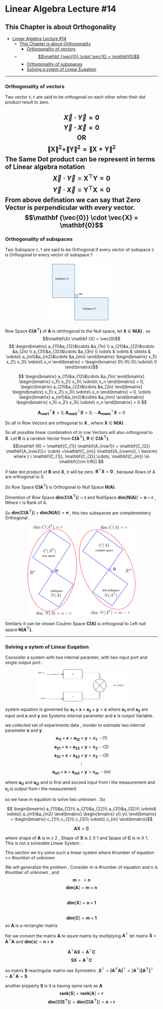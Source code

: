 # Linear Algebra Lecture #14

<script type="text/javascript"
        src="http://cdn.mathjax.org/mathjax/latest/MathJax.js?config=TeX-AMS-MML_HTMLorMML"></script>
<script type="text/x-mathjax-config">
        MathJax.Hub.Config({ tex2jax: {inlineMath: [['$', '$']]}, messageStyle: "none" });
</script>

## This Chapter is about Orthogonality

- [Linear Algebra Lecture #14](#linear-algebra-lecture-14)
  - [This Chapter is about Orthogonality](#this-chapter-is-about-orthogonality)
    - [Orthogonality of vectors](#orthogonality-of-vectors)
  - [$$\mathbf {\vec{0}} \cdot \vec{X} = \mathbf{0}$$](#mathbf-vec0-cdot-vecx--mathbf0)
    - [Orthogonality of subspaces](#orthogonality-of-subspaces)
    - [Solving a sytem of Linear Euqation](#solving-a-sytem-of-linear-euqation)

---

### Orthogonality of vectors

Two vector  ```X,Y```  are said to be orthogonal on each other when their dot product result to zero.

$$ \vec{X} \cdot \vec{Y} = \mathbf{0}$$
$$ \vec{Y} \cdot \vec{X} = \mathbf{0}$$
$$ \mathbf{OR} $$
$$ \| \mathbf{X} \|^2 + \| \mathbf{Y} \|^2 = \| \mathbf{X} + \mathbf{Y} \|^2$$
The Same Dot product can be represent in terms of Linear algebra notation
$$ \vec{X} \cdot \vec{Y} \equiv \mathbf{X}^\top \mathbf{Y} = \mathbf{0}$$
$$ \vec{Y} \cdot \vec{X} \equiv \mathbf{Y}^\top \mathbf{X} = \mathbf{0}$$
From above defination we can say that Zero Vector is perpendicular with every vector.
$$\mathbf {\vec{0}} \cdot \vec{X} = \mathbf{0}$$
---

### Orthogonality of subspaces

Two Subspace ```S,T``` are said to be Orthogonal if every vector of subspace ```S```
is Orthogonal to every vector of subspace ```T```
<p align="center">
  <img  height="200" src="../resource/othgonalSubspace.png" alt="Orthogonality of subspaces">
</p>

Row Space $\mathbf {C(\mathbf{A}^\top)}$ of  $\mathbf {A}$ is otrthogonal to the Null space,
let $\mathbf {X}$ $\in$ $\mathbf {N(A)}$ , so
$$\mathbf{A} \mathbf {X} = \vec{0}$$
$$ \begin{bmatrix} a_{11}&a_{12}&\cdots &a_{1n} \\
a_{21}&a_{22}&\cdots &a_{2n} \\
a_{31}&a_{32}&\cdots &a_{3n} \\
\vdots & \vdots & \ddots & \vdots\\
a_{m1}&a_{m2}&\cdots &a_{mn}
\end{bmatrix}
\begin{bmatrix}
x_1\\
x_2\\
x_3\\
\vdots\\
x_n
\end{bmatrix} =
\begin{bmatrix}
0\\
0\\
0\\
\vdots\\
0
\end{bmatrix}$$

$$ \begin{bmatrix} a_{11}&a_{12}&\cdots &a_{1n} \end{bmatrix} \begin{bmatrix}
x_1\\
x_2\\
x_3\\
\vdots\\
x_n
\end{bmatrix} = 0, \begin{bmatrix} a_{21}&a_{22}&\cdots &a_{2n} \end{bmatrix} \begin{bmatrix}
x_1\\
x_2\\
x_3\\
\vdots\\
x_n
\end{bmatrix} = 0, \cdots \begin{bmatrix} a_{m1}&a_{m2}&\cdots &a_{mn} \end{bmatrix}
\begin{bmatrix}
x_1\\
x_2\\
x_3\\
\vdots\\
x_n
\end{bmatrix} = 0 $$

$$ \mathbf{A_{row1}}^\top \mathbf{X} = 0, \mathbf{A_{row2}}^\top \mathbf{X} = 0, \cdots \mathbf{A_{rowm}}
^\top \mathbf{X} = 0 $$

So all m Row Vectors are orthogonal to $\mathbf {X}$ , where $\mathbf {X}$ $\in$ $\mathbf {N(A)}$ .

So all possible linear combination of m row Vectors will also orthogonal to $\mathbf {X}$.
Let $\mathbf {R}$ is a random Vector from $\mathbf{C(\mathbf{A}^\top)}$, $\mathbf {R}$ $\in$ $\mathbf{C(\mathbf{A}^\top)}$.
$$\mathbf {R} = \mathbf{C_{1}} \mathbf{A_{row1}} + \mathbf{C_{2}} \mathbf{A_{row2}}+ \cdots +\mathbf{C_{m}} \mathbf{A_{rowm}}, \ \textrm{  where } \ \mathbf{C_{1}}, \mathbf{C_{2}},\cdots, \mathbf{C_{m}} \in \mathbf{{\rm I\!R}} $$

if take dot product of $\mathbf{R}$ and $\mathbf{X}$, it will be zero. $\mathbf{R}^\top \mathbf{X} = \mathbf{0}$ , because Rows of A are orthogonal to X.

So Row Space $\mathbf {C(\mathbf{A}^\top)}$ is Orthogonal to Null Space $\mathbf {N(A)}$.

Dimention of Row Space $\mathbf{dim} [\mathbf{C(\mathbf{A}^\top)}] =\mathbf{r}$ and NullSpace $\mathbf{dim} [\mathbf{N(A)}] =\mathbf{n-r}$ , Where r is Rank of A.

So $\mathbf{dim} [\mathbf{C(\mathbf{A}^\top)}] + \mathbf{dim} [\mathbf{N(A)}] = \mathbf{n}$ , this two subspaces are complementery Orthogonal .

<p align="center">
  <img  height="300" src="../resource/4Subspace_1.svg" alt="The Four Fundametal Subspaces">
</p>

Similarly it can be shown Coulmn Space $\mathbf{C(A)}$ is orthogonal to Left null space $\mathbf {N(\mathbf{A}^\top)}$.

---

### Solving a sytem of Linear Euqation

Consoider a system with two internal parareter, with two input port and single output port .
<p align="center">
  <img  width="300" src="../resource/system.png" alt="The Four Fundametal Subspaces">
</p>

system equation is governed by $\mathbf{a_{1}} \times \mathbf{x} + \mathbf{a_{2}} \times \mathbf{y} = \mathbf{c}$  where $\mathbf{a_{1}}$ and $\mathbf{a_{2}}$ are input and $\mathbf{x}$ and $\mathbf{y}$ are Systems internal parameter and $\mathbf{c}$ is output Variable.

we collected set of experiments data , inorder to estimate two internal parameter  $\mathbf{x}$ and $\mathbf{y}$ .
$$ \mathbf{a_{11}} \times \mathbf{x} + \mathbf{a_{12}} \times \mathbf{y} = \mathbf{c_{1}} \ \cdots (1)$$
$$ \mathbf{a_{21}} \times \mathbf{x} + \mathbf{a_{22}} \times \mathbf{y} = \mathbf{c_{2}} \ \cdots (2)$$
$$ \mathbf{a_{31}} \times \mathbf{x} + \mathbf{a_{32}} \times \mathbf{y} = \mathbf{c_{3}} \ \cdots (3)$$
$$ \vdots $$
$$ \mathbf{a_{m1}} \times \mathbf{x} + \mathbf{a_{m2}} \times \mathbf{y} = \mathbf{c_{m}} \ \cdots (m)$$

where $\mathbf{a_{i1}}$ and $\mathbf{a_{i2}}$ and is first and second input from i the measurement and $\mathbf{c_{i}}$ is output from i the measurement.

so we have m equation to solve two unknown . So

$$ \begin{bmatrix} a_{11}&a_{12}\\
a_{21}&a_{22}\\
a_{31}&a_{32}\\
\vdots& \vdots\\
a_{m1}&a_{m2}
\end{bmatrix}
\begin{bmatrix}
x\\
y\\
\end{bmatrix} =
\begin{bmatrix}
c_{1}\\
c_{2}\\
c_{3}\\
\vdots\\
c_{m}
\end{bmatrix}$$

$$\mathbf{A} \mathbf {X} = \mathbf{C}$$

where shape of $\mathbf{A}$ is m x 2 , Shape of $\mathbf {X}$ is 2 X 1 and Spape of $\mathbf {C}$ is m X 1.
This is not a solveable Linear System .

This section we try solve such a linear system where #number of equation >> #number of unknown

We will generalize the problem , Consider m is #number of equation and n is #number of unknown , and
$$\mathbf{m} >> \mathbf{n}$$
$$\mathbf{dim} [ \mathbf{A} ] = \mathbf{m} \times \mathbf{n} $$  
$$\mathbf{dim} [ \mathbf{X} ] = \mathbf{n} \times \mathbf{1} $$  
$$\mathbf{dim} [ \mathbf{C} ] = \mathbf{m} \times \mathbf{1} $$
so $\mathbf{A}$ is a rectangler matrix

fist we convert the matrix $\mathbf{A}$ to squre matrix by multiplying $\mathbf{A}^\top$
let  matrix $\mathbf{S} = \mathbf{A}^\top \mathbf{A}$ and $\mathbf{dim} [\mathbf{s}] = \mathbf{n} \times \mathbf{n}$

$$\mathbf{A}^\top\mathbf{A} \mathbf {X} = \mathbf{A}^\top\mathbf{C}$$
$$\mathbf{S} \mathbf {X} = \mathbf{A}^\top\mathbf{C}$$

so matrix $\mathbf{S}$ reactngular matrix nas Symmetric ,$\mathbf{S}^\top = \mathbf{[\mathbf{A}^\top \mathbf{A}]}^\top = [\mathbf{A}^\top] \mathbf{[\mathbf{\mathbf{A}}^\top]}^\top = \mathbf{A}^\top \mathbf{A} =  \mathbf{S}$

another prpperty $\mathbf{S}$ is it is having same rank as $\mathbf{A}$
$$\mathbf{rank}[\mathbf{S}] = \mathbf{rank}[\mathbf{A}] = \mathbf{r}$$
$$\mathbf{dim}[\mathbf{C(\mathbf{S}^\top)}] = \mathbf{dim}[\mathbf{C(\mathbf{A}^\top)}] = \mathbf{n - r}$$
